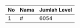| No | Nama            | Jumlah Level |
|----|-----------------|--------------|
| 1  | #    |    6054        |
